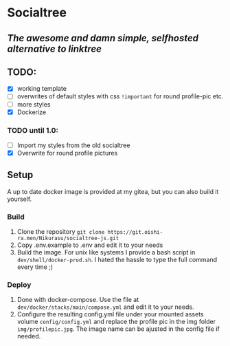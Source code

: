 # Socialtree
*The awesome and damn simple, selfhosted alternative to linktree*
---
## TODO:
- [X] working template
- [ ] overwrites of default styles with css `!important` for round profile-pic etc.
- [ ] more styles
- [X] Dockerize

### TODO until 1.0:
- [ ] Import my styles from the old socialtree
- [X] Overwrite for round profile pictures

## Setup
A up to date docker image is provided at my gitea, but you can also build it yourself.

### Build
1. Clone the repository `git clone https://git.oishi-ra.men/Nikurasu/socialtree-js.git`
2. Copy .env.example to .env and edit it to your needs
3. Build the image. For unix like systems I provide a bash script in `dev/shell/docker-prod.sh`. I hated the hassle to type the full command every time ;)

### Deploy
1. Done with docker-compose. Use the file at `dev/docker/stacks/main/compose.yml` and edit it to your needs.
2. Configure the resulting config.yml file under your mounted assets volume `config/config.yml` and replace the profile pic in the img folder `img/profilepic.jpg`.
   The image name can be ajusted in the config file if needed.
